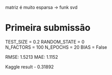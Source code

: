  matriz é muito esparsa -> funk svd

# Primeira submissão
TEST_SIZE = 0.2 
RANDOM_STATE = 0  
N_FACTORS = 100 
N_EPOCHS = 20 
BIAS = False

RMSE: 1.5213
MAE:  1.1152

Kaggle result - 0.31892


